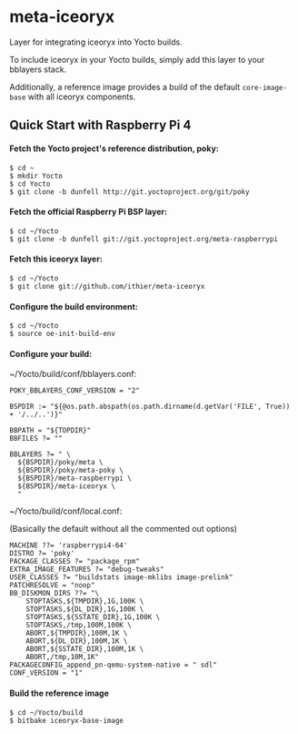 # meta-iceoryx
Layer for integrating iceoryx into Yocto builds.

To include iceoryx in your Yocto builds, simply add this layer to your bblayers stack.

Additionally, a reference image provides a build of the default `core-image-base` with all iceoryx components.

## Quick Start with Raspberry Pi 4

#### Fetch the Yocto project's reference distribution, poky:
```
$ cd ~
$ mkdir Yocto
$ cd Yocto
$ git clone -b dunfell http://git.yoctoproject.org/git/poky 
```

#### Fetch the official Raspberry Pi BSP layer:
```
$ cd ~/Yocto
$ git clone -b dunfell git://git.yoctoproject.org/meta-raspberrypi 
```

#### Fetch this iceoryx layer:
```
$ cd ~/Yocto
$ git clone git://github.com/ithier/meta-iceoryx
```

#### Configure the build environment:
```
$ cd ~/Yocto
$ source oe-init-build-env
```

#### Configure your build:

~/Yocto/build/conf/bblayers.conf:
```
POKY_BBLAYERS_CONF_VERSION = "2"

BSPDIR := "${@os.path.abspath(os.path.dirname(d.getVar('FILE', True)) + '/../..')}"

BBPATH = "${TOPDIR}"
BBFILES ?= ""

BBLAYERS ?= " \
  ${BSPDIR}/poky/meta \
  ${BSPDIR}/poky/meta-poky \
  ${BSPDIR}/meta-raspberrypi \
  ${BSPDIR}/meta-iceoryx \
  "
```

~/Yocto/build/conf/local.conf:

(Basically the default without all the commented out options)
```
MACHINE ??= 'raspberrypi4-64'
DISTRO ?= 'poky'
PACKAGE_CLASSES ?= "package_rpm"
EXTRA_IMAGE_FEATURES ?= "debug-tweaks"
USER_CLASSES ?= "buildstats image-mklibs image-prelink"
PATCHRESOLVE = "noop"
BB_DISKMON_DIRS ??= "\
    STOPTASKS,${TMPDIR},1G,100K \
    STOPTASKS,${DL_DIR},1G,100K \
    STOPTASKS,${SSTATE_DIR},1G,100K \
    STOPTASKS,/tmp,100M,100K \
    ABORT,${TMPDIR},100M,1K \
    ABORT,${DL_DIR},100M,1K \
    ABORT,${SSTATE_DIR},100M,1K \
    ABORT,/tmp,10M,1K"
PACKAGECONFIG_append_pn-qemu-system-native = " sdl"
CONF_VERSION = "1"
```

#### Build the reference image
```
$ cd ~/Yocto/build
$ bitbake iceoryx-base-image
```
